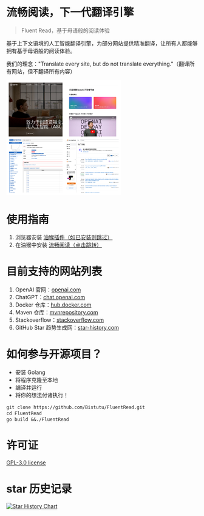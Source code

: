 # 流畅阅读，下一代翻译引擎
> Fluent Read，基于母语般的阅读体验
>

基于上下文语境的人工智能翻译引擎，为部分网站提供精准翻译，让所有人都能够拥有基于母语般的阅读体验。

我们的理念："Translate every site, but do not translate everything."（翻译所有网站，但不翻译所有内容）

<img src="./misc/images/sample-1.png" alt="image-20231008190713343" style="width: 60%; max-width: 100%;">

# 使用指南

1. 浏览器安装 [油猴插件（如已安装则跳过）](www.tampermonkey.net)
2. 在油猴中安装 [流畅阅读（点击跳转）](https://greasyfork.org/zh-CN/scripts/482986-%E6%B5%81%E7%95%85%E9%98%85%E8%AF%BB)

# 目前支持的网站列表

1. OpenAI 官网：[openai.com](https://openai.com/)
2. ChatGPT：[chat.openai.com](https://chat.openai.com/)
3. Docker 仓库：[hub.docker.com](https://hub.docker.com)
4. Maven 仓库：[mvnrepository.com](https://mvnrepository.com/)
5. Stackoverflow：[stackoverflow.com](https://stackoverflow.com/)
6. GitHub Star 趋势生成网：[star-history.com](https://star-history.com/)

# 如何参与开源项目？

- 安装 Golang
- 将程序克隆至本地
- 编译并运行
- 将你的想法付诸执行！

```shell
git clone https://github.com/Bistutu/FluentRead.git
cd FluentRead
go build &&./FluentRead
```

# 许可证

[GPL-3.0 license](https://github.com/Bistutu/FluentRead#)


# star 历史记录

[![Star History Chart](https://api.star-history.com/svg?repos=520250/FluentRead&type=Date)](https://star-history.com/#520250/FluentRead&Date)


